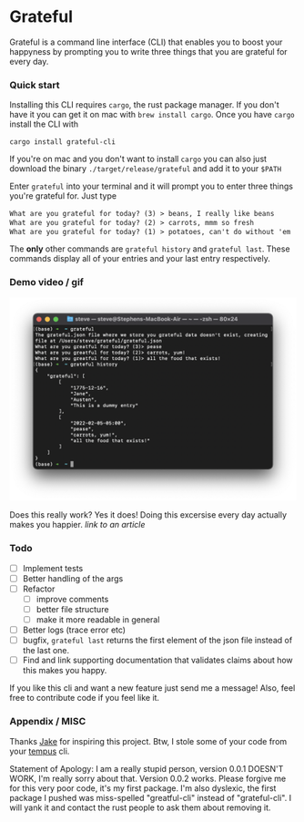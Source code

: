 # Grateful

Grateful is a command line interface (CLI) that enables you to boost your happyness by prompting you to write three things that you are grateful for every day. 

### Quick start

Installing this CLI requires `cargo`, the rust package manager. If you don't have it you can get it on mac with `brew install cargo`. Once you have `cargo` install the CLI with

```
cargo install grateful-cli
```

If you're on mac and you don't want to install `cargo` you can also just download the binary `./target/release/grateful` and add it to your `$PATH` 

Enter `grateful` into your terminal and it will prompt you to enter three things you're grateful for. Just type 

```
What are you grateful for today? (3) > beans, I really like beans
What are you grateful for today? (2) > carrots, mmm so fresh
What are you grateful for today? (1) > potatoes, can't do without 'em
```

The **only** other commands are `grateful history` and `grateful last`. These commands display all of your entries and your last entry respectively. 

### Demo video / gif

![Example use of the cli](./img/cli-use.png)

Does this really work? Yes it does! Doing this excersise every day actually makes you happier. *link to an article*


### Todo

- [ ] Implement tests
- [ ] Better handling of the args
- [ ] Refactor 
  - [ ] improve comments
  - [ ] better file structure
  - [ ] make it more readable in general
- [ ] Better logs (trace error etc)
- [ ] bugfix, `grateful last` returns the first element of the json file instead of the last one. 
- [ ] Find and link supporting documentation that validates claims about how this makes you happy. 

If you like this cli and want a new feature just send me a message! Also, feel free to contribute code if you feel like it. 

### Appendix / MISC

Thanks [Jake](https://github.com/jakewilson/) for inspiring this project. Btw, I stole some of your code from your [tempus](https://github.com/jakewilson/tempus) cli.

Statement of Apology: I am a really stupid person, version 0.0.1 DOESN'T WORK, I'm really sorry about that. Version 0.0.2 works. Please forgive me for this very poor code, it's my first package. I'm also dyslexic, the first package I pushed was miss-spelled "greatful-cli" instead of "grateful-cli". I will yank it and contact the rust people to ask them about removing it. 


